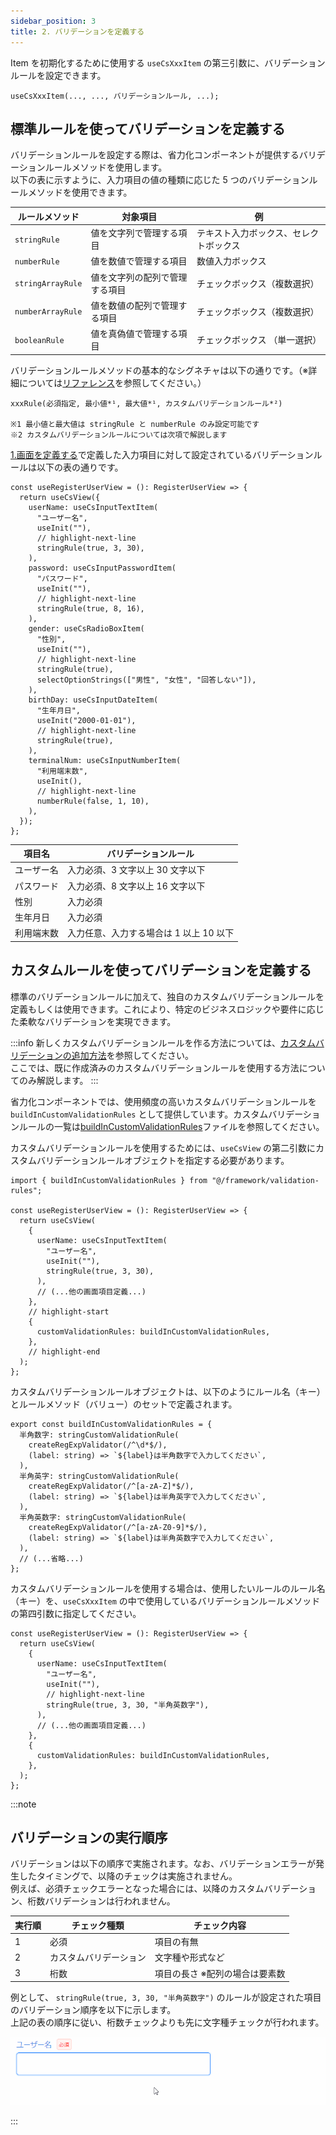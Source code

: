 ```yaml
---
sidebar_position: 3
title: 2. バリデーションを定義する
---
```


Item を初期化するために使用する `useCsXxxItem` の第三引数に、バリデーションルールを設定できます。

```tsx
useCsXxxItem(..., ..., バリデーションルール, ...);
```

## 標準ルールを使ってバリデーションを定義する

バリデーションルールを設定する際は、省力化コンポーネントが提供するバリデーションルールメソッドを使用します。  
以下の表に示すように、入力項目の値の種類に応じた 5 つのバリデーションルールメソッドを使用できます。

| ルールメソッド    | 対象項目                       | 例                                     |
| ----------------- | ------------------------------ | -------------------------------------- |
| `stringRule`      | 値を文字列で管理する項目       | テキスト入力ボックス、セレクトボックス |
| `numberRule`      | 値を数値で管理する項目         | 数値入力ボックス                       |
| `stringArrayRule` | 値を文字列の配列で管理する項目 | チェックボックス（複数選択）           |
| `numberArrayRule` | 値を数値の配列で管理する項目   | チェックボックス（複数選択）           |
| `booleanRule`     | 値を真偽値で管理する項目       | チェックボックス （単一選択）          |

バリデーションルールメソッドの基本的なシグネチャは以下の通りです。（※詳細については[リファレンス](../../category/リファレンス)を参照してください。）

```tsx
xxxRule(必須指定, 最小値*¹, 最大値*¹, カスタムバリデーションルール*²)

※1 最小値と最大値は stringRule と numberRule のみ設定可能です
※2 カスタムバリデーションルールについては次項で解説します
```

[1.画面を定義する](./define-screen.md)で定義した入力項目に対して設定されているバリデーションルールは以下の表の通りです。

```tsx title="画面項目定義"
const useRegisterUserView = (): RegisterUserView => {
  return useCsView({
    userName: useCsInputTextItem(
      "ユーザー名",
      useInit(""),
      // highlight-next-line
      stringRule(true, 3, 30),
    ),
    password: useCsInputPasswordItem(
      "パスワード",
      useInit(""),
      // highlight-next-line
      stringRule(true, 8, 16),
    ),
    gender: useCsRadioBoxItem(
      "性別",
      useInit(""),
      // highlight-next-line
      stringRule(true),
      selectOptionStrings(["男性", "女性", "回答しない"]),
    ),
    birthDay: useCsInputDateItem(
      "生年月日",
      useInit("2000-01-01"),
      // highlight-next-line
      stringRule(true),
    ),
    terminalNum: useCsInputNumberItem(
      "利用端末数",
      useInit(),
      // highlight-next-line
      numberRule(false, 1, 10),
    ),
  });
};
```

| 項目名     | バリデーションルール                    |
| ---------- | --------------------------------------- |
| ユーザー名 | 入力必須、3 文字以上 30 文字以下        |
| パスワード | 入力必須、8 文字以上 16 文字以下        |
| 性別       | 入力必須                                |
| 生年月日   | 入力必須                                |
| 利用端末数 | 入力任意、入力する場合は 1 以上 10 以下 |

## カスタムルールを使ってバリデーションを定義する

標準のバリデーションルールに加えて、独自のカスタムバリデーションルールを定義もしくは使用できます。これにより、特定のビジネスロジックや要件に応じた柔軟なバリデーションを実現できます。

:::info
新しくカスタムバリデーションルールを作る方法については、[カスタムバリデーションの追加方法](../tips//add-custom-validation.md)を参照してください。  
ここでは、既に作成済みのカスタムバリデーションルールを使用する方法についてのみ解説します。
:::

省力化コンポーネントでは、使用頻度の高いカスタムバリデーションルールを `buildInCustomValidationRules` として提供しています。カスタムバリデーションルールの一覧は[buildInCustomValidationRules](https://github.com/Fintan-contents/react-examples/blob/main/src/framework/validation-rules/buildInCustomValidationRules.ts)ファイルを参照してください。

カスタムバリデーションルールを使用するためには、`useCsView` の第二引数にカスタムバリデーションルールオブジェクトを指定する必要があります。

```tsx title="カスタムバリデーションルールを指定する"
import { buildInCustomValidationRules } from "@/framework/validation-rules";

const useRegisterUserView = (): RegisterUserView => {
  return useCsView(
    {
      userName: useCsInputTextItem(
        "ユーザー名",
        useInit(""),
        stringRule(true, 3, 30),
      ),
      // (...他の画面項目定義...)
    },
    // highlight-start
    {
      customValidationRules: buildInCustomValidationRules,
    },
    // highlight-end
  );
};
```

カスタムバリデーションルールオブジェクトは、以下のようにルール名（キー）とルールメソッド（バリュー）のセットで定義されます。

```tsx title="提供済みbuildInCustomValidationRulesの内容"
export const buildInCustomValidationRules = {
  半角数字: stringCustomValidationRule(
    createRegExpValidator(/^\d*$/),
    (label: string) => `${label}は半角数字で入力してください`,
  ),
  半角英字: stringCustomValidationRule(
    createRegExpValidator(/^[a-zA-Z]*$/),
    (label: string) => `${label}は半角英字で入力してください`,
  ),
  半角英数字: stringCustomValidationRule(
    createRegExpValidator(/^[a-zA-Z0-9]*$/),
    (label: string) => `${label}は半角英数字で入力してください`,
  ),
  // (...省略...)
};
```

カスタムバリデーションルールを使用する場合は、使用したいルールのルール名（キー）を、`useCsXxxItem` の中で使用しているバリデーションルールメソッドの第四引数に指定してください。

```tsx title="カスタムバリデーションルールのキーを指定する"
const useRegisterUserView = (): RegisterUserView => {
  return useCsView(
    {
      userName: useCsInputTextItem(
        "ユーザー名",
        useInit(""),
        // highlight-next-line
        stringRule(true, 3, 30, "半角英数字"),
      ),
      // (...他の画面項目定義...)
    },
    {
      customValidationRules: buildInCustomValidationRules,
    },
  );
};
```

:::note

## バリデーションの実行順序

バリデーションは以下の順序で実施されます。なお、バリデーションエラーが発生したタイミングで、以降のチェックは実施されません。  
例えば、必須チェックエラーとなった場合には、以降のカスタムバリデーション、桁数バリデーションは行われません。

| 実行順 | チェック種類           | チェック内容                   |
| ------ | ---------------------- | ------------------------------ |
| 1      | 必須                   | 項目の有無                     |
| 2      | カスタムバリデーション | 文字種や形式など               |
| 3      | 桁数                   | 項目の長さ ※配列の場合は要素数 |

例として、 `stringRule(true, 3, 30, "半角英数字")` のルールが設定された項目のバリデーション順序を以下に示します。  
上記の表の順序に従い、桁数チェックよりも先に文字種チェックが行われます。

![バリデーション実施順序](../../../static/img/validation_order.gif)

:::
